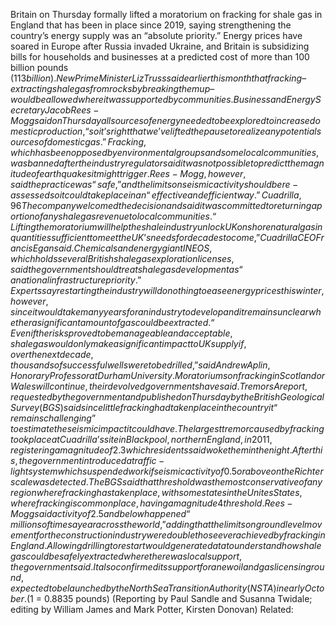 Britain on Thursday formally lifted a moratorium on fracking for shale gas in England that has been in place since 2019, saying strengthening the country’s energy supply was an “absolute priority.”
Energy prices have soared in Europe after Russia invaded Ukraine, and Britain is subsidizing bills for households and businesses at a predicted cost of more than 100 billion pounds ($113 billion).
New Prime Minister Liz Truss said earlier this month that fracking – extracting shale gas from rocks by breaking them up – would be allowed where it was supported by communities.
Business and Energy Secretary Jacob Rees-Mogg said on Thursday all sources of energy needed to be explored to increase domestic production, “so it’s right that we’ve lifted the pause to realize any potential sources of domestic gas.”
Fracking, which has been opposed by environmental groups and some local communities, was banned after the industry regulator said it was not possible to predict the magnitude of earthquakes it might trigger.
Rees-Mogg, however, said the practice was “safe,” and the limits on seismic activity should be re-assessed so it could take place in an “effective and efficient way.”
Cuadrilla, 96% owned by Australia’s AJ Lucas AJL.AX, had the most advanced fracking wells in Britain and found a natural gas resource, but the rules around earth tremors meant its operations had to keep halting, meaning that neither of its two wells could be fully flow-tested.
The company welcomed the decision and said it was committed to returning a portion of any shale gas revenue to local communities.
“Lifting the moratorium will help the shale industry unlock UK onshore natural gas in quantities sufficient to meet the UK’s needs for decades to come,” Cuadrilla CEO Francis Egan said.
Chemicals and energy giant INEOS, which holds several British shale gas exploration licenses, said the government should treat shale gas development as “a national infrastructure priority.”
Experts say restarting the industry will do nothing to ease energy prices this winter, however, since it would take many years for an industry to develop and it remains unclear whether a significant amount of gas could be extracted.
“Even if the risks proved to be manageable and acceptable, shale gas would only make a significant impact to UK supply if, over the next decade, thousands of successful wells were to be drilled,” said Andrew Aplin, Honorary Professor at Durham University.
Moratoriums on fracking in Scotland or Wales will continue, their devolved governments have said.
Tremors
A report, requested by the government and published on Thursday by the British Geological Survey (BGS) said since little fracking had taken place in the country it “remains challenging” to estimate the seismic impact it could have.
The largest tremor caused by fracking took place at Cuadrilla’s site in Blackpool, northern England, in 2011, registering a magnitude of 2.3 which residents said woke them in the night.
After this, the government introduced a traffic-light system which suspended work if seismic activity of 0.5 or above on the Richter scale was detected.
The BGS said that threshold was the most conservative of any region where fracking has taken place, with some states in the Unites States, where fracking is commonplace, having a magnitude 4 threshold.
Rees-Mogg said activity of 2.5 and below happened “millions of times a year across the world,” adding that the limits on ground level movement for the construction industry were double those ever achieved by fracking in England.
Allowing drilling to restart would generate data to understand how shale gas could be safely extracted where there was local support, the government said.
It also confirmed its support for a new oil and gas licensing round, expected to be launched by the North Sea Transition Authority (NSTA) in early October.
($1 = 0.8835 pounds)
(Reporting by Paul Sandle and Susanna Twidale; editing by William James and Mark Potter, Kirsten Donovan)
Related: